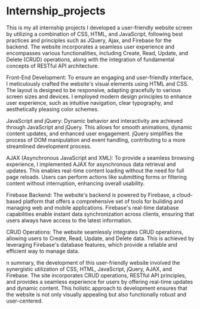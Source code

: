 # Internship_projects



This is my all internship  projects 
I developed a user-friendly website screen by utilizing a combination of CSS, HTML, and JavaScript, following best practices and principles 
such as JQuery, Ajax, and Firebase for the backend. The website incorporates a seamless user experience and encompasses various functionalities,
including Create, Read, Update, and Delete (CRUD) operations, along with the integration of fundamental concepts of RESTful API architecture.

Front-End Development:
To ensure an engaging and user-friendly interface, I meticulously crafted the website's visual elements using HTML and CSS.
The layout is designed to be responsive, adapting gracefully to various screen sizes and devices. I employed modern design principles 
to enhance user experience, such as intuitive navigation, clear typography, and aesthetically pleasing color schemes.

JavaScript and jQuery:
Dynamic behavior and interactivity are achieved through JavaScript and jQuery. This allows for smooth animations, dynamic content 
updates, and enhanced user engagement. jQuery simplifies the process of DOM manipulation and event handling, contributing to
a more streamlined development process.

AJAX (Asynchronous JavaScript and XML):
To provide a seamless browsing experience, I implemented AJAX for asynchronous data retrieval and updates. 
This enables real-time content loading without the need for full page reloads. Users can perform actions like 
submitting forms or filtering content without interruption, enhancing overall usability.

Firebase Backend:
The website's backend is powered by Firebase, a cloud-based platform that offers a comprehensive set of tools for 
building and managing web and mobile applications. Firebase's real-time database capabilities enable instant data 
synchronization across clients, ensuring that users always have access to the latest information.

CRUD Operations:
The website seamlessly integrates CRUD operations, allowing users to Create, Read, Update, and Delete data. 
This is achieved by leveraging Firebase's database features, which provide a reliable and efficient way to manage data.


n summary, the development of this user-friendly website involved the synergistic utilization of CSS, HTML, JavaScript, jQuery, AJAX, and Firebase. 
The site incorporates CRUD operations, RESTful API principles, and provides a seamless experience for users by offering real-time updates and dynamic content. 
This holistic approach to development
ensures that the website is not only visually appealing but also functionally robust and user-centered.
